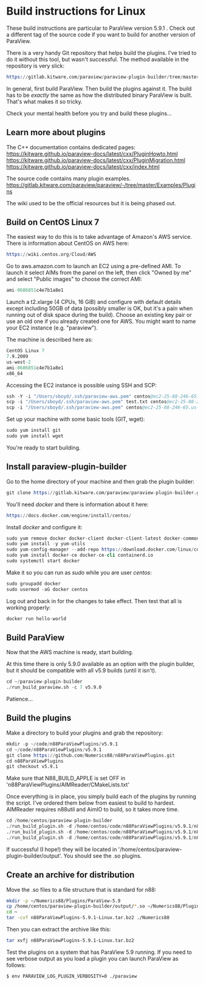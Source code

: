 # Build instructions for Linux

These build instructions are particular to ParaView version 5.9.1 . Check out a different tag of the source code if you want 
to build for another version of ParaView.

There is a very handy Git repository that helps build the plugins. I've tried to do it without this tool, but wasn't 
successful. The method available in the repository is very slick:
```s
https://gitlab.kitware.com/paraview/paraview-plugin-builder/tree/master
```
In general, first build ParaView. Then build the plugins against it. The build has to be *exactly* the same as how 
the distributed binary ParaView is built. That's what makes it so tricky.

Check your mental health before you try and build these plugins...

## Learn more about plugins
The C++ documentation contains dedicated pages:
https://kitware.github.io/paraview-docs/latest/cxx/PluginHowto.html
https://kitware.github.io/paraview-docs/latest/cxx/PluginMigration.html
https://kitware.github.io/paraview-docs/latest/cxx/index.html

The source code contains many plugin examples.
https://gitlab.kitware.com/paraview/paraview/-/tree/master/Examples/Plugins

The wiki used to be the official resources but it is being phased out.

## Build on CentOS Linux 7

The easiest way to do this is to take advantage of Amazon's AWS service. There is information about CentOS
on AWS here:

```s
https://wiki.centos.org/Cloud/AWS
```
Go to aws.amazon.com to launch an EC2 using a pre-defined AMI. To launch it select AIMs from the panel 
on the left, then click "Owned by me" and select "Public images" to choose the correct AMI: 
```s
ami-0686851c4e7b1a8e1
```

Launch a t2.xlarge (4 CPUs, 16 GiB) and configure with default details except including 50GB of data (possibly smaller is OK, but 
it's a pain when running out of disk space during the build). Choose an existing key pair or use an old one if you already created
one for AWS. You might want to name your EC2 instance (e.g. "paraview").

The machine is described here as:

```s
CentOS Linux 7
7.9.2009
us-west-2
ami-0686851c4e7b1a8e1
x86_64
```

Accessing the EC2 instance is possible using SSH and SCP:

```s
ssh -Y -i "/Users/sboyd/.ssh/paraview-aws.pem" centos@ec2-25-88-246-65.us-west-2.compute.amazonaws.com
scp -i "/Users/sboyd/.ssh/paraview-aws.pem" test.txt centos@ec2-25-88-246-65.us-west-2.compute.amazonaws.com:/home/centos
scp -i "/Users/sboyd/.ssh/paraview-aws.pem" centos@ec2-25-88-246-65.us-west-2.compute.amazonaws.com:/home/centos/n88ParaViewPlugins-5.9.1-Linux.tar.bz2 .
```

Set up your machine with some basic tools (GIT, wget):
```s
sudo yum install git
sudo yum install wget
```
You're ready to start building.

## Install paraview-plugin-builder

Go to the home directory of your machine and then grab the plugin builder:
```s
git clone https://gitlab.kitware.com/paraview/paraview-plugin-builder.git
```

You'll need *docker* and there is information about it here:
```s
https://docs.docker.com/engine/install/centos/
```
Install *docker* and configure it:
```s
sudo yum remove docker docker-client docker-client-latest docker-common docker-latest docker-latest-logrotate docker-logrotate docker-engine
sudo yum install -y yum-utils
sudo yum-config-manager --add-repo https://download.docker.com/linux/centos/docker-ce.repo
sudo yum install docker-ce docker-ce-cli containerd.io
sudo systemctl start docker
```
Make it so you can run as *sudo* while you are user *centos*:
```s
sudo groupadd docker
sudo usermod -aG docker centos
```
Log out and back in for the changes to take effect. Then test that all is working properly:
```s
docker run hello-world
```

## Build ParaView
Now that the AWS machine is ready, start building. 

At this time there is only 5.9.0 available as an option with the plugin builder, but it should be
compatible with all v5.9 builds (until it isn't).
```s
cd ~/paraview-plugin-builder
./run_build_paraview.sh -c 7 v5.9.0
```
Patience...

## Build the plugins

Make a directory to build your plugins and grab the repository:

```s
mkdir -p ~/code/n88ParaViewPlugins/v5.9.1
cd ~/code/n88ParaViewPlugins/v5.9.1
git clone https://github.com/Numerics88/n88ParaViewPlugins.git
cd n88ParaViewPlugins
git checkout v5.9.1
```
Make sure that N88_BUILD_APPLE is set OFF in 'n88ParaViewPlugins/AIMReader/CMakeLists.txt'

Once everything is in place, you simply build each of the plugins by running the script. I've ordered them below from 
easiest to build to hardest. AIMReader requires n88util and AimIO to build, so it takes more time.
```s
cd /home/centos/paraview-plugin-builder
./run_build_plugin.sh -d /home/centos/code/n88ParaViewPlugins/v5.9.1/n88ParaViewPlugins/ImageGaussianSmooth v5.9.0
./run_build_plugin.sh -d /home/centos/code/n88ParaViewPlugins/v5.9.1/n88ParaViewPlugins/N88ModelReader v5.9.0
./run_build_plugin.sh -d /home/centos/code/n88ParaViewPlugins/v5.9.1/n88ParaViewPlugins/AIMReader v5.9.0
```
If successful (I hope!) they will be located in '/home/centos/paraview-plugin-builder/output'. You should see the .so plugins.

## Create an archive for distribution

Move the .so files to a file structure that is standard for n88:

```sh
mkdir -p ~/Numerics88/Plugins/ParaView-5.9
cp /home/centos/paraview-plugin-builder/output/*.so ~/Numerics88/Plugins/ParaView-5.9
cd ~
tar -cvf n88ParaViewPlugins-5.9.1-Linux.tar.bz2 ./Numerics88
```

Then you can extract the archive like this:

```sh
tar xvfj n88ParaViewPlugins-5.9.1-Linux.tar.bz2
```

Test the plugins on a system that has ParaView 5.9 running. If you need to see verbose output as you
load a plugin you can launch ParaView as follows:
```sh
$ env PARAVIEW_LOG_PLUGIN_VERBOSITY=0 ./paraview
```

